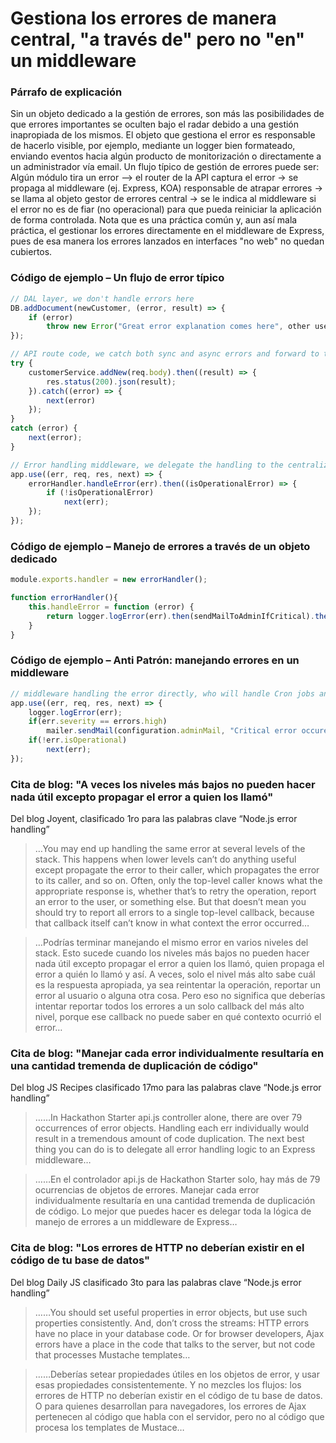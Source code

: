 # Gestiona los errores de manera central, "a través de" pero no "en" un middleware

### Párrafo de explicación

Sin un objeto dedicado a la gestión de errores, son más las posibilidades de que errores importantes se oculten bajo el radar debido a una gestión inapropiada de los mismos. El objeto que gestiona el error es responsable de hacerlo visible, por ejemplo, mediante un logger bien formateado, enviando eventos hacia algún producto de monitorización o directamente a un administrador vía email. Un flujo típico de gestión de errores puede ser: Algún módulo tira un error –> el router de la API captura el error -> se propaga al middleware (ej. Express, KOA) responsable de atrapar errores -> se llama al objeto gestor de errores central -> se le indica al middleware si el error no es de fiar (no operacional) para que pueda reiniciar la aplicación de forma controlada. Nota que es una práctica común y, aun así mala práctica, el gestionar los errores directamente en el middleware de Express, pues de esa manera los errores lanzados en interfaces "no web" no quedan cubiertos.

### Código de ejemplo – Un flujo de error típico

```javascript
// DAL layer, we don't handle errors here
DB.addDocument(newCustomer, (error, result) => {
    if (error)
        throw new Error("Great error explanation comes here", other useful parameters)
});

// API route code, we catch both sync and async errors and forward to the middleware
try {
    customerService.addNew(req.body).then((result) => {
        res.status(200).json(result);
    }).catch((error) => {
        next(error)
    });
}
catch (error) {
    next(error);
}

// Error handling middleware, we delegate the handling to the centralized error handler
app.use((err, req, res, next) => {
    errorHandler.handleError(err).then((isOperationalError) => {
        if (!isOperationalError)
            next(err);
    });
});

```

### Código de ejemplo – Manejo de errores a través de un objeto dedicado

```javascript
module.exports.handler = new errorHandler();

function errorHandler(){
    this.handleError = function (error) {
        return logger.logError(err).then(sendMailToAdminIfCritical).then(saveInOpsQueueIfCritical).then(determineIfOperationalError);
    }
}
```

### Código de ejemplo – Anti Patrón: manejando errores en un middleware

```javascript
// middleware handling the error directly, who will handle Cron jobs and testing errors?
app.use((err, req, res, next) => {
    logger.logError(err);
    if(err.severity == errors.high)
        mailer.sendMail(configuration.adminMail, "Critical error occured", err);
    if(!err.isOperational)
        next(err);
});

```

### Cita de blog: "A veces los niveles más bajos no pueden hacer nada útil excepto propagar el error a quien los llamó"

 Del blog Joyent, clasificado 1ro para las palabras clave “Node.js error handling”

 > …You may end up handling the same error at several levels of the stack. This happens when lower levels can’t do anything useful except propagate the error to their caller, which propagates the error to its caller, and so on. Often, only the top-level caller knows what the appropriate response is, whether that’s to retry the operation, report an error to the user, or something else. But that doesn’t mean you should try to report all errors to a single top-level callback, because that callback itself can’t know in what context the error occurred…

 > …Podrías terminar manejando el mismo error en varios niveles del stack. Esto sucede cuando los niveles más bajos no pueden hacer nada útil excepto propagar el error a quien los llamó, quien propaga el error a quién lo llamó y así. A veces, solo el nivel más alto sabe cuál es la respuesta apropiada, ya sea reintentar la operación, reportar un error al usuario o alguna otra cosa. Pero eso no significa que deberías intentar reportar todos los errores a un solo callback del más alto nivel, porque ese callback no puede saber en qué contexto ocurrió el error…

### Cita de blog: "Manejar cada error individualmente resultaría en una cantidad tremenda de duplicación de código"

 Del blog JS Recipes clasificado 17mo para las palabras clave “Node.js error handling”

 > ……In Hackathon Starter api.js controller alone, there are over 79 occurrences of error objects. Handling each err individually would result in a tremendous amount of code duplication. The next best thing you can do is to delegate all error handling logic to an Express middleware…

 > ……En el controlador api.js de Hackathon Starter solo, hay más de 79 ocurrencias de objetos de errores. Manejar cada error individualmente resultaría en una cantidad tremenda de duplicación de código. Lo mejor que puedes hacer es delegar toda la lógica de manejo de errores a un middleware de Express…

### Cita de blog: "Los errores de HTTP no deberían existir en el código de tu base de datos"

 Del blog Daily JS clasificado 3to para las palabras clave “Node.js error handling”

 > ……You should set useful properties in error objects, but use such properties consistently. And, don’t cross the streams: HTTP errors have no place in your database code. Or for browser developers, Ajax errors have a place in the code that talks to the server, but not code that processes Mustache templates…

 > ……Deberías setear propiedades útiles en los objetos de error, y usar esas propiedades consistentemente. Y no mezcles los flujos: los errores de HTTP no deberían existir en el código de tu base de datos. O para quienes desarrollan para navegadores, los errores de Ajax pertenecen al código que habla con el servidor, pero no al código que procesa los templates de Mustace…
